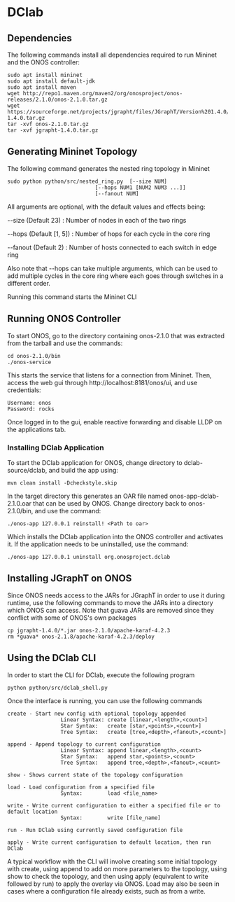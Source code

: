 # DClab
## Dependencies
The following commands install all dependencies required to run Mininet and the ONOS controller:
```
sudo apt install mininet
sudo apt install default-jdk
sudo apt install maven
wget http://repo1.maven.org/maven2/org/onosproject/onos-releases/2.1.0/onos-2.1.0.tar.gz
wget https://sourceforge.net/projects/jgrapht/files/JGraphT/Version%201.4.0/jgrapht-1.4.0.tar.gz
tar -xvf onos-2.1.0.tar.gz
tar -xvf jgrapht-1.4.0.tar.gz
```

## Generating Mininet Topology
The following command generates the nested ring topology in Mininet
```
sudo python python/src/nested_ring.py  [--size NUM]
                            [--hops NUM1 [NUM2 NUM3 ...]]
                            [--fanout NUM]
```
All arguments are optional, with the default values and effects being:


--size   (Default 23) : Number of nodes in each of the two rings

--hops   (Default [1, 5]) : Number of hops for each cycle in the core ring

--fanout (Default 2) : Number of hosts connected to each switch in edge ring

Also note that --hops can take multiple arguments, which can be used to add multiple cycles in the core ring where each goes through switches in a different order.

Running this command starts the Mininet CLI

## Running ONOS Controller
To start ONOS, go to the directory containing onos-2.1.0 that was extracted from the tarball and use the commands:
```
cd onos-2.1.0/bin
./onos-service
```

This starts the service that listens for a connection from Mininet. Then, access the web gui through http://localhost:8181/onos/ui, and use credentials:
```
Username: onos
Password: rocks
```

Once logged in to the gui, enable reactive forwarding and disable LLDP on the applications tab.

### Installing DClab Application
To start the DClab application for ONOS, change directory to dclab-source/dclab, and build the app using:
```
mvn clean install -Dcheckstyle.skip
```

In the target directory this generates an OAR file named onos-app-dclab-2.1.0.oar that can be used by ONOS. Change directory back to onos-2.1.0/bin, and use the command:
```
./onos-app 127.0.0.1 reinstall! <Path to oar>
```

Which installs the DClab application into the ONOS controller and activates it. If the application needs to be uninstalled, use the command:
```
./onos-app 127.0.0.1 uninstall org.onosproject.dclab
```

## Installing JGraphT on ONOS
Since ONOS needs access to the JARs for JGraphT in order to use it during runtime, use the following commands to move the JARs into a directory which ONOS can access. Note that guava JARs are removed since they conflict with some of ONOS's own packages
```
cp jgrapht-1.4.0/*.jar onos-2.1.0/apache-karaf-4.2.3
rm *guava* onos-2.1.8/apache-karaf-4.2.3/deploy
```

## Using the DClab CLI
In order to start the CLI for DClab, execute the following program
```
python python/src/dclab_shell.py
```

Once the interface is running, you can use the following commands
```
create - Start new config with optional topology appended
                 Linear Syntax: create [linear,<length>,<count>]
                 Star Syntax:   create [star,<points>,<count>]
                 Tree Syntax:   create [tree,<depth>,<fanout>,<count>]

append - Append topology to current configuration
                 Linear Syntax: append linear,<length>,<count>
                 Star Syntax:   append star,<points>,<count>
                 Tree Syntax:   append tree,<depth>,<fanout>,<count>

show - Shows current state of the topology configuration

load - Load configuration from a specified file
                 Syntax:        load <file_name>

write - Write current configuration to either a specified file or to default location
                 Syntax:        write [file_name]

run - Run DClab using currently saved configuration file

apply - Write current configuration to default location, then run DClab
```

A typical workflow with the CLI will involve creating some initial topology with create, using append to add on more parameters to the topology, using show to check the topology, and then using apply (equivalent to write followed by run) to apply the overlay via ONOS. Load may also be seen in cases where a configuration file already exists, such as from a write.
